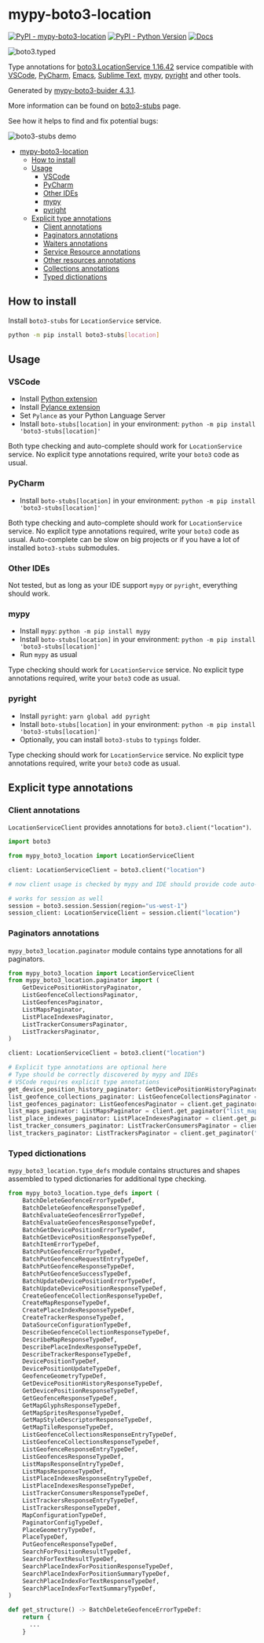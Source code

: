 # mypy-boto3-location

[![PyPI - mypy-boto3-location](https://img.shields.io/pypi/v/mypy-boto3-location.svg?color=blue)](https://pypi.org/project/mypy-boto3-location)
[![PyPI - Python Version](https://img.shields.io/pypi/pyversions/mypy-boto3-location.svg?color=blue)](https://pypi.org/project/mypy-boto3-location)
[![Docs](https://img.shields.io/readthedocs/mypy-boto3-builder.svg?color=blue)](https://mypy-boto3-builder.readthedocs.io/)

![boto3.typed](https://github.com/vemel/mypy_boto3_builder/raw/master/logo.png)

Type annotations for
[boto3.LocationService 1.16.42](https://boto3.amazonaws.com/v1/documentation/api/1.16.42/reference/services/location.html#LocationService) service
compatible with
[VSCode](https://code.visualstudio.com/),
[PyCharm](https://www.jetbrains.com/pycharm/),
[Emacs](https://www.gnu.org/software/emacs/),
[Sublime Text](https://www.sublimetext.com/),
[mypy](https://github.com/python/mypy),
[pyright](https://github.com/microsoft/pyright)
and other tools.

Generated by [mypy-boto3-buider 4.3.1](https://github.com/vemel/mypy_boto3_builder).

More information can be found on [boto3-stubs](https://pypi.org/project/boto3-stubs/) page.

See how it helps to find and fix potential bugs:

![boto3-stubs demo](https://github.com/vemel/mypy_boto3_builder/raw/master/demo.gif)

- [mypy-boto3-location](#mypy-boto3-location)
  - [How to install](#how-to-install)
  - [Usage](#usage)
    - [VSCode](#vscode)
    - [PyCharm](#pycharm)
    - [Other IDEs](#other-ides)
    - [mypy](#mypy)
    - [pyright](#pyright)
  - [Explicit type annotations](#explicit-type-annotations)
    - [Client annotations](#client-annotations)
    - [Paginators annotations](#paginators-annotations)
    - [Waiters annotations](#waiters-annotations)
    - [Service Resource annotations](#service-resource-annotations)
    - [Other resources annotations](#other-resources-annotations)
    - [Collections annotations](#collections-annotations)
    - [Typed dictionations](#typed-dictionations)

## How to install

Install `boto3-stubs` for `LocationService` service.

```bash
python -m pip install boto3-stubs[location]
```

## Usage

### VSCode

- Install [Python extension](https://marketplace.visualstudio.com/items?itemName=ms-python.python)
- Install [Pylance extension](https://marketplace.visualstudio.com/items?itemName=ms-python.vscode-pylance)
- Set `Pylance` as your Python Language Server
- Install `boto-stubs[location]` in your environment: `python -m pip install 'boto3-stubs[location]'`

Both type checking and auto-complete should work for `LocationService` service.
No explicit type annotations required, write your `boto3` code as usual.

### PyCharm

- Install `boto-stubs[location]` in your environment: `python -m pip install 'boto3-stubs[location]'`

Both type checking and auto-complete should work for `LocationService` service.
No explicit type annotations required, write your `boto3` code as usual.
Auto-complete can be slow on big projects or if you have a lot of installed `boto3-stubs` submodules.

### Other IDEs

Not tested, but as long as your IDE support `mypy` or `pyright`, everything should work.

### mypy

- Install `mypy`: `python -m pip install mypy`
- Install `boto-stubs[location]` in your environment: `python -m pip install 'boto3-stubs[location]'`
- Run `mypy` as usual

Type checking should work for `LocationService` service.
No explicit type annotations required, write your `boto3` code as usual.

### pyright

- Install `pyright`: `yarn global add pyright`
- Install `boto-stubs[location]` in your environment: `python -m pip install 'boto3-stubs[location]'`
- Optionally, you can install `boto3-stubs` to `typings` folder.

Type checking should work for `LocationService` service.
No explicit type annotations required, write your `boto3` code as usual.

## Explicit type annotations

### Client annotations

`LocationServiceClient` provides annotations for `boto3.client("location")`.

```python
import boto3

from mypy_boto3_location import LocationServiceClient

client: LocationServiceClient = boto3.client("location")

# now client usage is checked by mypy and IDE should provide code auto-complete

# works for session as well
session = boto3.session.Session(region="us-west-1")
session_client: LocationServiceClient = session.client("location")
```

### Paginators annotations

`mypy_boto3_location.paginator` module contains type annotations for all paginators.

```python
from mypy_boto3_location import LocationServiceClient
from mypy_boto3_location.paginator import (
    GetDevicePositionHistoryPaginator,
    ListGeofenceCollectionsPaginator,
    ListGeofencesPaginator,
    ListMapsPaginator,
    ListPlaceIndexesPaginator,
    ListTrackerConsumersPaginator,
    ListTrackersPaginator,
)

client: LocationServiceClient = boto3.client("location")

# Explicit type annotations are optional here
# Type should be correctly discovered by mypy and IDEs
# VSCode requires explicit type annotations
get_device_position_history_paginator: GetDevicePositionHistoryPaginator = client.get_paginator("get_device_position_history")
list_geofence_collections_paginator: ListGeofenceCollectionsPaginator = client.get_paginator("list_geofence_collections")
list_geofences_paginator: ListGeofencesPaginator = client.get_paginator("list_geofences")
list_maps_paginator: ListMapsPaginator = client.get_paginator("list_maps")
list_place_indexes_paginator: ListPlaceIndexesPaginator = client.get_paginator("list_place_indexes")
list_tracker_consumers_paginator: ListTrackerConsumersPaginator = client.get_paginator("list_tracker_consumers")
list_trackers_paginator: ListTrackersPaginator = client.get_paginator("list_trackers")
```







### Typed dictionations

`mypy_boto3_location.type_defs` module contains structures and shapes assembled
to typed dictionaries for additional type checking.

```python
from mypy_boto3_location.type_defs import (
    BatchDeleteGeofenceErrorTypeDef,
    BatchDeleteGeofenceResponseTypeDef,
    BatchEvaluateGeofencesErrorTypeDef,
    BatchEvaluateGeofencesResponseTypeDef,
    BatchGetDevicePositionErrorTypeDef,
    BatchGetDevicePositionResponseTypeDef,
    BatchItemErrorTypeDef,
    BatchPutGeofenceErrorTypeDef,
    BatchPutGeofenceRequestEntryTypeDef,
    BatchPutGeofenceResponseTypeDef,
    BatchPutGeofenceSuccessTypeDef,
    BatchUpdateDevicePositionErrorTypeDef,
    BatchUpdateDevicePositionResponseTypeDef,
    CreateGeofenceCollectionResponseTypeDef,
    CreateMapResponseTypeDef,
    CreatePlaceIndexResponseTypeDef,
    CreateTrackerResponseTypeDef,
    DataSourceConfigurationTypeDef,
    DescribeGeofenceCollectionResponseTypeDef,
    DescribeMapResponseTypeDef,
    DescribePlaceIndexResponseTypeDef,
    DescribeTrackerResponseTypeDef,
    DevicePositionTypeDef,
    DevicePositionUpdateTypeDef,
    GeofenceGeometryTypeDef,
    GetDevicePositionHistoryResponseTypeDef,
    GetDevicePositionResponseTypeDef,
    GetGeofenceResponseTypeDef,
    GetMapGlyphsResponseTypeDef,
    GetMapSpritesResponseTypeDef,
    GetMapStyleDescriptorResponseTypeDef,
    GetMapTileResponseTypeDef,
    ListGeofenceCollectionsResponseEntryTypeDef,
    ListGeofenceCollectionsResponseTypeDef,
    ListGeofenceResponseEntryTypeDef,
    ListGeofencesResponseTypeDef,
    ListMapsResponseEntryTypeDef,
    ListMapsResponseTypeDef,
    ListPlaceIndexesResponseEntryTypeDef,
    ListPlaceIndexesResponseTypeDef,
    ListTrackerConsumersResponseTypeDef,
    ListTrackersResponseEntryTypeDef,
    ListTrackersResponseTypeDef,
    MapConfigurationTypeDef,
    PaginatorConfigTypeDef,
    PlaceGeometryTypeDef,
    PlaceTypeDef,
    PutGeofenceResponseTypeDef,
    SearchForPositionResultTypeDef,
    SearchForTextResultTypeDef,
    SearchPlaceIndexForPositionResponseTypeDef,
    SearchPlaceIndexForPositionSummaryTypeDef,
    SearchPlaceIndexForTextResponseTypeDef,
    SearchPlaceIndexForTextSummaryTypeDef,
)

def get_structure() -> BatchDeleteGeofenceErrorTypeDef:
    return {
      ...
    }
```
